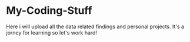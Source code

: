 # My-Coding-Stuff
Here i will upload all the data related findings and personal projects.
It's a jorney for learning so let's work hard!
